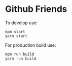 # Github Friends

To develop use:
```text
npm start
yarn start
```

For production build use:
```text
npm run build
yarn run build
```
